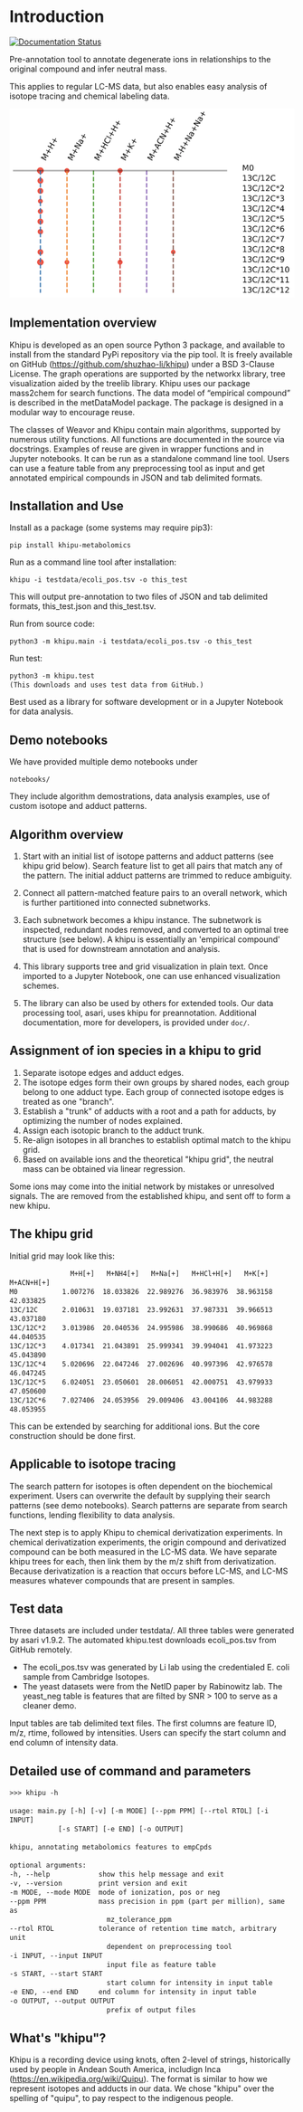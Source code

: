 # Introduction

[![Documentation Status](https://readthedocs.org/projects/khipu/badge/?version=latest)](https://khipu.readthedocs.io/en/latest/?badge=latest)

Pre-annotation tool to annotate degenerate ions in relationships to the original compound and infer neutral mass. 

This applies to regular LC-MS data, but also enables easy analysis of isotope tracing and chemical labeling data.

![khipugram](../_static/khipugram.png)

## Implementation overview
Khipu is developed as an open source Python 3 package, and available to install from the standard PyPi repository via the pip tool. It is freely available on GitHub (https://github.com/shuzhao-li/khipu) under a BSD 3-Clause License. The graph operations are supported by the networkx library, tree visualization aided by the treelib library. Khipu uses our package mass2chem for search functions. The data model of “empirical compound” is described in the metDataModel package. The package is designed in a modular way to encourage reuse.

The classes of Weavor and Khipu contain main algorithms, supported by numerous utility functions. All functions are documented in the source via docstrings. Examples of reuse are given in wrapper functions and in Jupyter notebooks. It can be run as a standalone command line tool. Users can use a feature table from any preprocessing tool as input and get annotated empirical compounds in JSON and tab delimited formats.

## Installation and Use
Install as a package (some systems may require pip3):

    pip install khipu-metabolomics

Run as a command line tool after installation:

    khipu -i testdata/ecoli_pos.tsv -o this_test

This will output pre-annotation to two files of JSON and tab delimited formats, this_test.json and this_test.tsv.

Run from source code:

    python3 -m khipu.main -i testdata/ecoli_pos.tsv -o this_test

Run test:

    python3 -m khipu.test
    (This downloads and uses test data from GitHub.)

Best used as a library for software development or in a Jupyter Notebook for data analysis. 

## Demo notebooks
We have provided multiple demo notebooks under

    notebooks/

They include algorithm demostrations, data analysis examples, use of custom isotope and adduct patterns.

## Algorithm overview 
1. Start with an initial list of isotope patterns and adduct patterns (see khipu grid below). Search feature list to get all pairs that match any of the pattern. The initial adduct patterns are trimmed to reduce ambiguity. 

2. Connect all pattern-matched feature pairs to an overall network, which is further partitioned into connected subnetworks.

3. Each subnetwork becomes a khipu instance. The subnetwork is inspected, redundant nodes removed, and converted to an optimal tree structure (see below). A khipu is essentially an 'empirical compound' that is used for downstream annotation and analysis.

4. This library supports tree and grid visualization in plain text. Once imported to a Jupyter Notebook, one can use enhanced visualization schemes. 

5. The library can also be used by others for extended tools. Our data processing tool, asari, uses khipu for preannotation. Additional documentation, more for developers, is provided under `doc/`.

## Assignment of ion species in a khipu to grid
1. Separate isotope edges and adduct edges.
2. The isotope edges form their own groups by shared nodes, each group belong to one adduct type. Each group of connected isotope edges is treated as one "branch".
3. Establish a "trunk" of adducts with a root and a path for adducts, by optimizing the number of nodes explained.
4. Assign each isotopic branch to the adduct trunk.
5. Re-align isotopes in all branches to establish optimal match to the khipu grid. 
6. Based on available ions and the theoretical "khipu grid", the neutral mass can be obtained via linear regression. 

Some ions may come into the initial network by mistakes or unresolved signals.
The are removed from the established khipu, and sent off to form a new khipu.

## The khipu grid
Initial grid may look like this:

                   M+H[+]   M+NH4[+]   M+Na[+]   M+HCl+H[+]   M+K[+]   M+ACN+H[+]
    M0           1.007276  18.033826  22.989276  36.983976  38.963158  42.033825
    13C/12C      2.010631  19.037181  23.992631  37.987331  39.966513  43.037180
    13C/12C*2    3.013986  20.040536  24.995986  38.990686  40.969868  44.040535
    13C/12C*3    4.017341  21.043891  25.999341  39.994041  41.973223  45.043890
    13C/12C*4    5.020696  22.047246  27.002696  40.997396  42.976578  46.047245
    13C/12C*5    6.024051  23.050601  28.006051  42.000751  43.979933  47.050600
    13C/12C*6    7.027406  24.053956  29.009406  43.004106  44.983288  48.053955

This can be extended by searching for additional ions. But the core construction should be done first.

## Applicable to isotope tracing
The search pattern for isotopes is often dependent on the biochemical experiment.
Users can overwrite the default by supplying their search patterns (see demo notebooks).
Search patterns are separate from search functions, lending flexibility to data analysis.

The next step is to apply Khipu to chemical derivatization experiments.
In chemical derivatization experiments, the origin compound and derivatized compound can be both measured in the LC-MS data.
We have separate khipu trees for each, then link them by the m/z shift from derivatization.
Because derivatization is a reaction that occurs before LC-MS, and
LC-MS measures whatever compounds that are present in samples.

## Test data
Three datasets are included under testdata/. All three tables were generated by asari v1.9.2.
The automated khipu.test downloads ecoli_pos.tsv from GitHub remotely.
- The ecoli_pos.tsv was generated by Li lab using the credentialed E. coli sample from Cambridge Isotopes.
- The yeast datasets were from the NetID paper by Rabinowitz lab. The yeast_neg table is features that are filted by SNR > 100 to serve as a cleaner demo.

Input tables are tab delimited text files.
The first columns are feature ID, m/z, rtime, followed by intensities.
Users can specify the start column and end column of intensity data.

## Detailed use of command and parameters

    >>> khipu -h

    usage: main.py [-h] [-v] [-m MODE] [--ppm PPM] [--rtol RTOL] [-i INPUT]
                [-s START] [-e END] [-o OUTPUT]

    khipu, annotating metabolomics features to empCpds

    optional arguments:
    -h, --help            show this help message and exit
    -v, --version         print version and exit
    -m MODE, --mode MODE  mode of ionization, pos or neg
    --ppm PPM             mass precision in ppm (part per million), same as
                            mz_tolerance_ppm
    --rtol RTOL           tolerance of retention time match, arbitrary unit
                            dependent on preprocessing tool
    -i INPUT, --input INPUT
                            input file as feature table
    -s START, --start START
                            start column for intensity in input table
    -e END, --end END     end column for intensity in input table
    -o OUTPUT, --output OUTPUT
                            prefix of output files


## What's "khipu"?
Khipu is a recording device using knots, often 2-level of strings,
historically used by people in Andean South America, includign Inca (https://en.wikipedia.org/wiki/Quipu).
The format is similar to how we represent isotopes and adducts in our data.
We chose "khipu" over the spelling of "quipu", to pay respect to the indigenous people.
